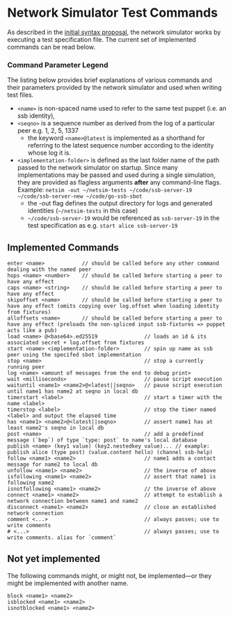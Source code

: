 # Network Simulator Test Commands
As described in the [initial syntax proposal](/docs/domain-specific-language.md), the network
simulator works by executing a test specification file. The current set of implemented commands
can be read below.

### Command Parameter Legend
The listing below provides brief explanations of various commands and their
parameters provided by the network simulator and used when writing test files.

* `<name>` is non-spaced name used to refer to the same test puppet (i.e. an ssb identity),
* `<seqno>` is a sequence number as derived from the log of a particular peer e.g. 1, 2, 5, 1337
    * the keyword `<name>@latest` is implemented as a shorthand for referring to the latest
      sequence number according to the identity whose log it is.
* `<implementation-folder>` is defined as the last folder name of the path passed to the
  network simulator on startup. Since many implementations may be passed and used during a
  single simulation, they are provided as flagless arguments **after** any command-line flags.
  Example: `netsim -out ~/netsim-tests ~/code/ssb-server-19 ~/code/ssb-server-new ~/code/go-ssb-sbot`
    * the -out flag defines the output directory for logs and generated identities (`~/netsim-tests` in this case)
    * `~/code/ssb-server-19` would be referenced as `ssb-server-19` in the test specification
      as e.g. `start alice ssb-server-19`

## Implemented Commands
```
enter <name>            // should be called before any other command dealing with the named peer
hops <name> <number>    // should be called before starting a peer to have any effect
caps <name> <string>    // should be called before starting a peer to have any effect
skipoffset <name>       // should be called before starting a peer to have any effect (omits copying over log.offset when loading identity from fixtures)
alloffsets <name>       // should be called before starting a peer to have any effect (preloads the non-spliced input ssb-fixtures => puppet acts like a pub)
load <name> @<base64>.ed25519               // loads an id & its associated secret + log.offset from fixtures
start <name> <implementation-folder>        // spin up name as ssb peer using the specifed sbot implementation
stop <name>                                 // stop a currently running peer
log <name> <amount of messages from the end to debug print>
wait <milliseconds>                         // pause script execution
waituntil <name1> <name2>@<latest||seqno>   // pause script execution until name1 has name2 at seqno in local db
timerstart <label>                          // start a timer with the name <label>
timerstop <label>                           // stop the timer named <label> and output the elapsed time
has <name1> <name2>@<latest||seqno>         // assert name1 has at least name2's seqno in local db
post <name>                                 // add a predefined message (`bep`) of type `type: post` to name's local database
publish <name> (key1 value) (key2.nestedkey value)... // example: publish alice (type post) (value.content hello) (channel ssb-help)
follow <name1> <name2>                      // name1 adds a contact message for name2 to local db
unfollow <name1> <name2>                    // the inverse of above
isfollowing <name1> <name2>                 // assert that name1 is following name2
isnotfollowing <name1> <name2>              // the inverse of above
connect <name1> <name2>                     // attempt to establish a network connection between name1 and name2
disconnect <name1> <name2>                  // close an established network connection
comment <...>                               // always passes; use to write comments
# <...>                                     // always passes; use to write comments. alias for `comment`
```

## Not yet implemented
The following commands might, or might not, be implemented—or they might be implemented with another name.

```
block <name1> <name2>
isblocked <name1> <name2>
isnotblocked <name1> <name2>
```

